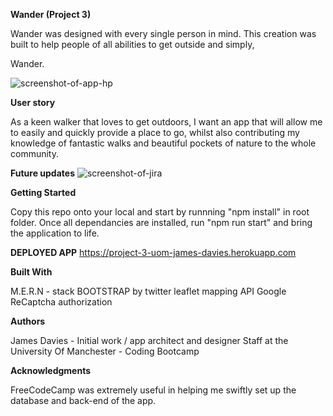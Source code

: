 **Wander (Project 3)**

Wander was designed with every single person in mind. This creation was built to help people of all abilities to get outside and simply,

 Wander.
 
 
 
 ![screenshot-of-app-hp](https://github.com/Jamesdavies1/project-3/blob/master/images/Screenshot%202020-04-18%20at%2010.05.26.png)
 
 
 **User story**
 
As a keen walker that loves to get outdoors, I want an app that will allow me to easily and quickly provide a place to go, whilst also contributing my knowledge of fantastic walks and beautiful pockets of nature to the whole community.
 
 
 
 
 **Future updates**
  ![screenshot-of-jira](https://github.com/Jamesdavies1/project-3/blob/master/images/Screenshot%202020-04-18%20at%2010.16.38.png)

 
 
 
**Getting Started**

Copy this repo onto your local and start by runnning "npm install" in root folder. 
Once all dependancies are installed, run "npm run start" and bring the application to life.




**DEPLOYED APP**
https://project-3-uom-james-davies.herokuapp.com




**Built With**

M.E.R.N - stack
BOOTSTRAP by twitter
leaflet mapping API
Google ReCaptcha authorization 




**Authors**

James Davies - Initial work / app architect and designer
Staff at the University Of Manchester - Coding Bootcamp




**Acknowledgments**

FreeCodeCamp was extremely useful in helping me swiftly set up the database and back-end of the app.
